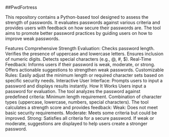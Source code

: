 ##PwdFortress

This repository contains a Python-based tool designed to assess the strength of passwords. It evaluates passwords against various criteria and provides users with feedback on how secure their passwords are. The tool aims to promote better password practices by guiding users on how to improve weak passwords.

Features
Comprehensive Strength Evaluation:
Checks password length.
Verifies the presence of uppercase and lowercase letters.
Ensures inclusion of numeric digits.
Detects special characters (e.g., @, #, $).
Real-Time Feedback:
Informs users if their password is weak, moderate, or strong.
Offers actionable suggestions to strengthen weak passwords.
Customizable Rules:
Easily adjust the minimum length or required character sets based on specific security needs.
Interactive User Interface:
Prompts users to input a password and displays results instantly.
How It Works
Users input a password for evaluation.
The tool analyzes the password against predefined criteria:
Minimum length requirement.
Combination of character types (uppercase, lowercase, numbers, special characters).
The tool calculates a strength score and provides feedback:
Weak: Does not meet basic security requirements.
Moderate: Meets some criteria but could be improved.
Strong: Satisfies all criteria for a secure password.
If weak or moderate, suggestions are displayed to help users create a stronger password.
